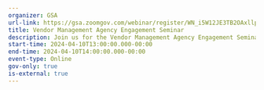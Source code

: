 ```yaml
---
organizer: GSA
url-link: https://gsa.zoomgov.com/webinar/register/WN_i5W12JE3TB2OAxllpf89YQ?utm_medium=email&utm_source=govDelivery#/registration
title: Vendor Management Agency Engagement Seminar
description: Join us for the Vendor Management Agency Engagement Seminar!
start-time: 2024-04-10T13:00:00.000-00:00
end-time: 2024-04-10T14:00:00.000-00:00
event-type: Online
gov-only: true
is-external: true
---
```

